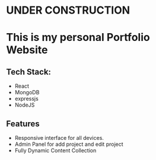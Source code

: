 # UNDER CONSTRUCTION

# This is my personal Portfolio Website

## Tech Stack:

- React
- MongoDB
- expressjs
- NodeJS

## Features

- Responsive interface for all devices.
- Admin Panel for add project and edit project
- Fully Dynamic Content Collection
